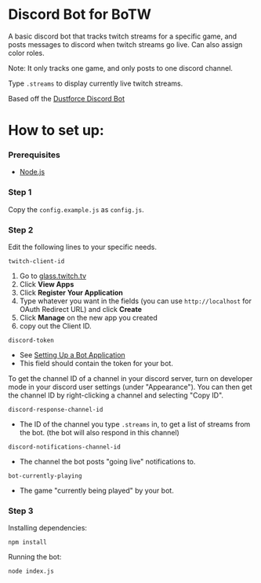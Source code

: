# Discord Bot for BoTW

A basic discord bot that tracks twitch streams for a specific game, and posts messages to discord when twitch streams go live. Can also assign color roles.

Note: It only tracks one game, and only posts to one discord channel.

Type `.streams` to display currently live twitch streams.

Based off the [Dustforce Discord Bot](https://github.com/Joel4558/Dustforce-discord)

# How to set up:

### Prerequisites

* [Node.js](https://nodejs.org/)

### Step 1
Copy the `config.example.js` as `config.js`. 

### Step 2
Edit the following lines to your specific needs.

`twitch-client-id`
  1. Go to [glass.twitch.tv](https://glass.twitch.tv/login)
  2. Click **View Apps**
  3. Click **Register Your Application**
  4. Type whatever you want in the fields (you can use `http://localhost` for OAuth Redirect URL) and click **Create**
  5. Click **Manage** on the new app you created
  6. copy out the Client ID.

`discord-token`
  * See [Setting Up a Bot Application](https://discordjs.guide/#/preparations/setting-up-a-bot-application)
  * This field should contain the token for your bot.

To get the channel ID of a channel in your discord server, turn on developer mode in your discord user settings (under "Appearance"). You can then get the channel ID by right-clicking a channel and selecting "Copy ID".

`discord-response-channel-id`
  * The ID of the channel you type `.streams` in, to get a list of streams from the bot. (the bot will also respond in this channel)

`discord-notifications-channel-id`
  * The channel the bot posts "going live" notifications to.

`bot-currently-playing`
  * The game "currently being played" by your bot.

### Step 3

Installing dependencies:
```
npm install
```

Running the bot:
```
node index.js
```
